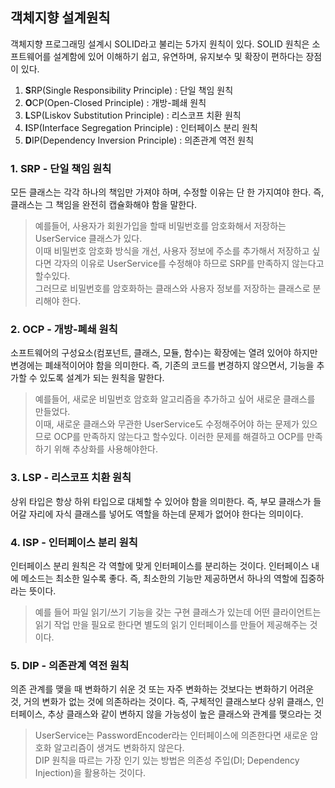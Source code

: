 ## 객체지향 설계원칙
객체지향 프로그래밍 설계시 SOLID라고 불리는 5가지 원칙이 있다. SOLID 원칙은 소프트웨어를 설계함에 있어 이해하기 쉽고, 유연하며, 유지보수 및 확장이 편하다는 장점이 있다.
1. **S**RP(Single Responsibility Principle) : 단일 책임 원칙
2. **O**CP(Open-Closed Principle) : 개방-폐쇄 원칙
3. **L**SP(Liskov Substitution Principle) : 리스코프 치환 원칙
4. **I**SP(Interface Segregation Principle) : 인터페이스 분리 원칙
5. **D**IP(Dependency Inversion Principle) : 의존관계 역전 원칙

### 1. SRP - 단일 책임 원칙
모든 클래스는 각각 하나의 책임만 가져야 하며, 수정할 이유는 단 한 가지여야 한다.
즉, 클래스는 그 책임을 완전히 캡슐화해야 함을 말한다.
> 예를들어, 사용자가 회원가입을 할때 비밀번호를 암호화해서 저장하는 UserService 클래스가 있다.    
> 이때 비밀번호 암호화 방식을 개선, 사용자 정보에 주소를 추가해서 저장하고 싶다면 각자의 이유로 UserService를 수정해야 하므로 SRP를 만족하지 않는다고 할수있다.   
> 그러므로 비밀번호를 암호화하는 클래스와 사용자 정보를 저장하는 클래스로 분리해야 한다.

### 2. OCP - 개방-폐쇄 원칙
소프트웨어의 구성요소(컴포넌트, 클래스, 모듈, 함수)는 확장에는 열려 있어야 하지만 변경에는 폐쇄적이어야 함을 의미한다.
즉, 기존의 코드를 변경하지 않으면서, 기능을 추가할 수 있도록 설계가 되는 원칙을 말한다.
> 예를들어, 새로운 비밀번호 암호화 알고리즘을 추가하고 싶어 새로운 클래스를 만들었다.   
> 이때, 새로운 클래스와 무관한 UserService도 수정해주어야 하는 문제가 있으므로 OCP를 만족하지 않는다고 할수있다. 
> 이러한 문제를 해결하고 OCP를 만족하기 위해 추상화를 사용해야한다. 

### 3. LSP - 리스코프 치환 원칙
상위 타입은 항상 하위 타입으로 대체할 수 있어야 함을 의미한다.
즉, 부모 클래스가 들어갈 자리에 자식 클래스를 넣어도 역할을 하는데 문제가 없어야 한다는 의미이다.

### 4. ISP - 인터페이스 분리 원칙
인터페이스 분리 원칙은 각 역할에 맞게 인터페이스를 분리하는 것이다.
인터페이스 내에 메소드는 최소한 일수록 좋다. 즉, 최소한의 기능만 제공하면서 하나의 역할에 집중하라는 뜻이다.

> 예를 들어 파일 읽기/쓰기 기능을 갖는 구현 클래스가 있는데 어떤 클라이언트는 읽기 작업 만을 필요로 한다면 별도의 읽기 인터페이스를 만들어 제공해주는 것이다.    

### 5. DIP - 의존관계 역전 원칙
의존 관계를 맺을 때 변화하기 쉬운 것 또는 자주 변화하는 것보다는 변화하기 어려운 것, 거의 변화가 없는 것에 의존하라는 것이다.
즉, 구체적인 클래스보다 상위 클래스, 인터페이스, 추상 클래스와 같이 변하지 않을 가능성이 높은 클래스와 관계를 맺으라는 것

> UserService는 PasswordEncoder라는 인터페이스에 의존한다면 새로운 암호화 알고리즘이 생겨도 변화하지 않은다.    
> DIP 원칙을 따르는 가장 인기 있는 방법은 의존성 주입(DI; Dependency Injection)을 활용하는 것이다.
